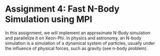 # Assignment 4: Fast N-Body Simulation using MPI

In this assignment, we will implement an approximate N-Body simulation and parallelize it on Xeon-Phi. In physics and astronomy, an N-body simulation is a simulation of a dynamical system of particles, usually under the influence of physical forces, such as gravity (see n-body problem).
